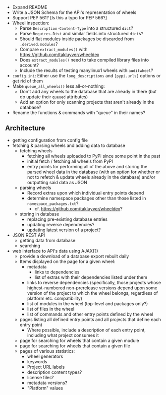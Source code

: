 - Expand README
- Write a JSON Schema for the API's representation of wheels
- Support PEP 561?  [Is this a typo for PEP 566?]
- Wheel inspection:
    - Parse `Description-Content-Type` into a structured `dict`?
    - Parse `Requires-Dist` and similar fields into structured `dict`s?
    - Should flat modules inside packages be discarded from `.derived.modules`?
    - Compare `extract_modules()` with <https://github.com/takluyver/wheeldex>
    - Does `extract_modules()` need to take compiled library files into
      account?
    - Include the results of testing manylinux1 wheels with `auditwheel`?
- `config.ini`: Either use the `long_descriptions` and `[pypi.urls]` options or
  get rid of them
- Make `queue_all_wheels()` less all-or-nothing:
    - Don't add any wheels to the database that are already in there (but do
      update their `queued` attributes)
    - Add an option for only scanning projects that aren't already in the
      database?
- Rename the functions & commands with "queue" in their names?

Architecture
------------
- getting configuration from config file
- fetching & parsing wheels and adding data to database
    - fetching wheels
        - fetching all wheels uploaded to PyPI since some point in the past
        - initial fetch / fetching all wheels from PyPI
        - entry points for performing all of the above and storing the parsed
          wheel data in the database (with an option for whether or not to
          refetch & update wheels already in the database) and/or outputting
          said data as JSON
    - parsing wheels
        - Record extras upon which individual entry points depend
        - determine namespace packages other than those listed in
          `namespace_packages.txt`?
            - cf. <https://github.com/takluyver/wheeldex>?
    - storing in database
        - replacing pre-existing database entries
        - updating reverse dependencies?
        - updating latest version of a project?
- JSON REST API
    - getting data from database
    - searching
- web interface to API's data using AJAX(?)
    - provide a download of a database export rebuilt daily
    - Items displayed on the page for a given wheel:
        - metadata
            - links to dependencies
            - list of extras with their dependencies listed under them
        - links to reverse dependencies (specifically, those projects whose
          highest-numbered non-prerelease versions depend upon some version of
          the project to which the wheel belongs, regardless of platform etc.
          compatibility)
        - list of modules in the wheel (top-level and packages only?)
        - list of files in the wheel
        - list of commands and other entry points defined by the wheel
    - pages listing all defined entry points and all projects that define each
      entry point
        - Where possible, include a description of each entry point, including
          what project consumes it
    - page for searching for wheels that contain a given module
    - page for searching for wheels that contain a given file
    - pages of various statistics:
        - wheel generators
        - keywords
        - Project URL labels
        - description content types?
        - license files?
        - metadata versions?
        - "Platform" values
